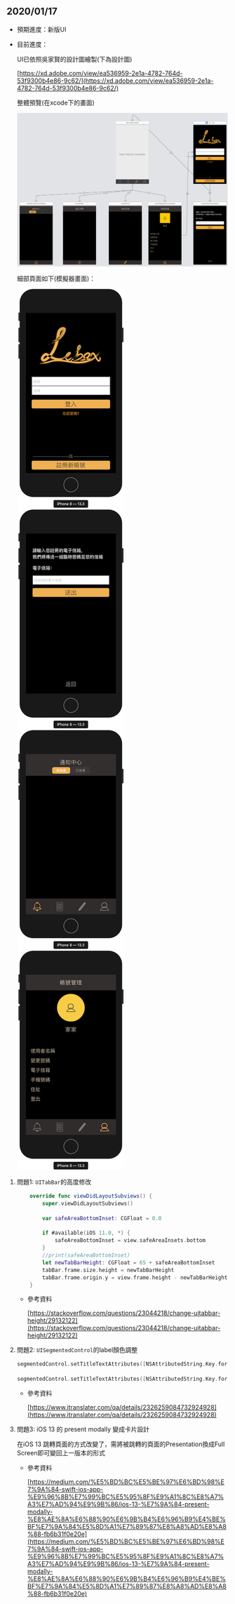 ## 2020/01/17
* 預期進度：新版UI
* 目前進度：
    
    UI已依照吳家賢的設計圖繪製(下為設計圖)

    [https://xd.adobe.com/view/ea536959-2e1a-4782-764d-53f9300b4e86-9c62/](https://xd.adobe.com/view/ea536959-2e1a-4782-764d-53f9300b4e86-9c62/)

    整體預覽(在xcode下的畫面)

    ![](2020-01-17-01.png)

    細部頁面如下(模擬器畫面)：

    ![](2020-01-17-02.png)
    ![](2020-01-17-03.png)
    ![](2020-01-17-04.png)
    ![](2020-01-17-05.png)

1. 問題1: `UITabBar`的高度修改
    ```swift
        override func viewDidLayoutSubviews() {
            super.viewDidLayoutSubviews()
            
            var safeAreaBottomInset: CGFloat = 0.0
            
            if #available(iOS 11.0, *) {
                safeAreaBottomInset = view.safeAreaInsets.bottom
            }
            //print(safeAreaBottomInset)
            let newTabBarHeight: CGFloat = 65 + safeAreaBottomInset
            tabBar.frame.size.height = newTabBarHeight
            tabBar.frame.origin.y = view.frame.height - newTabBarHeight
        }
    ```
    * 參考資料
    
        [https://stackoverflow.com/questions/23044218/change-uitabbar-height/29132122](https://stackoverflow.com/questions/23044218/change-uitabbar-height/29132122)

2. 問題2: `UISegmentedControl`的label顏色調整
    ```swift
    segmentedControl.setTitleTextAttributes([NSAttributedString.Key.foregroundColor: UIColor.white], for: .selected)

	segmentedControl.setTitleTextAttributes([NSAttributedString.Key.foregroundColor: UIColor(red: 168/255, green: 156/255, blue: 135/255, alpha: 1)], for: .normal)
    ```
    * 參考資料
    
        [https://www.itranslater.com/qa/details/2326259084732924928](https://www.itranslater.com/qa/details/2326259084732924928)

3. 問題3: iOS 13 的 present modally 變成卡片設計
    
    在iOS 13 跳轉頁面的方式改變了，需將被跳轉的頁面的Presentation換成Full Screen即可變回上一版本的形式
    * 參考資料

        [https://medium.com/%E5%BD%BC%E5%BE%97%E6%BD%98%E7%9A%84-swift-ios-app-%E9%96%8B%E7%99%BC%E5%95%8F%E9%A1%8C%E8%A7%A3%E7%AD%94%E9%9B%86/ios-13-%E7%9A%84-present-modally-%E8%AE%8A%E6%88%90%E6%9B%B4%E6%96%B9%E4%BE%BF%E7%9A%84%E5%8D%A1%E7%89%87%E8%A8%AD%E8%A8%88-fb6b31f0e20e](https://medium.com/%E5%BD%BC%E5%BE%97%E6%BD%98%E7%9A%84-swift-ios-app-%E9%96%8B%E7%99%BC%E5%95%8F%E9%A1%8C%E8%A7%A3%E7%AD%94%E9%9B%86/ios-13-%E7%9A%84-present-modally-%E8%AE%8A%E6%88%90%E6%9B%B4%E6%96%B9%E4%BE%BF%E7%9A%84%E5%8D%A1%E7%89%87%E8%A8%AD%E8%A8%88-fb6b31f0e20e)
    